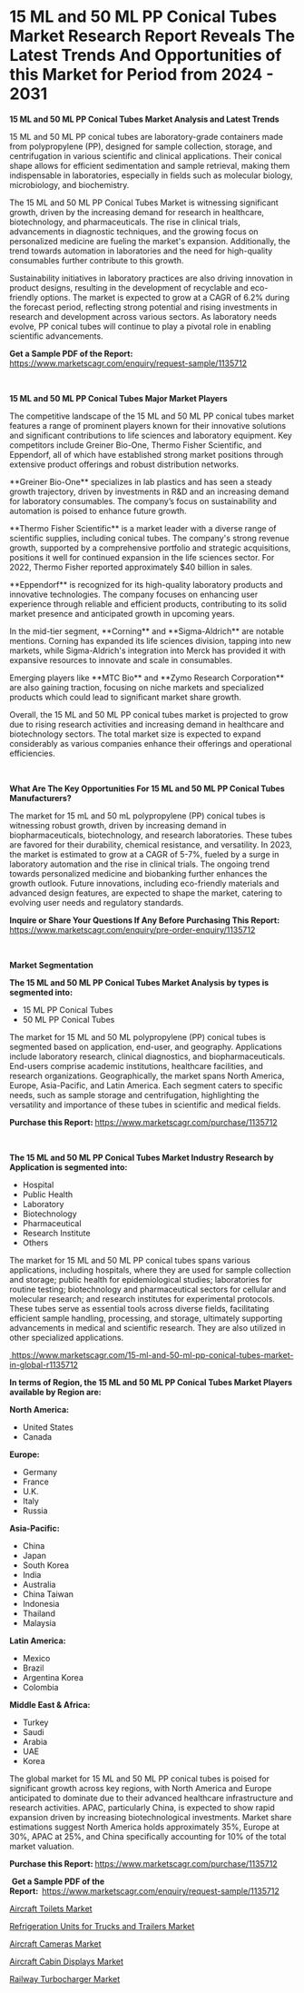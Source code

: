 <p><h1>15 ML and 50 ML PP Conical Tubes Market Research Report Reveals The Latest Trends And Opportunities of this Market for Period from 2024 - 2031</h1></p><p><strong>15 ML and 50 ML PP Conical Tubes Market Analysis and Latest Trends</strong></p>
<p><p>15 ML and 50 ML PP conical tubes are laboratory-grade containers made from polypropylene (PP), designed for sample collection, storage, and centrifugation in various scientific and clinical applications. Their conical shape allows for efficient sedimentation and sample retrieval, making them indispensable in laboratories, especially in fields such as molecular biology, microbiology, and biochemistry.</p><p>The 15 ML and 50 ML PP Conical Tubes Market is witnessing significant growth, driven by the increasing demand for research in healthcare, biotechnology, and pharmaceuticals. The rise in clinical trials, advancements in diagnostic techniques, and the growing focus on personalized medicine are fueling the market's expansion. Additionally, the trend towards automation in laboratories and the need for high-quality consumables further contribute to this growth.</p><p>Sustainability initiatives in laboratory practices are also driving innovation in product designs, resulting in the development of recyclable and eco-friendly options. The market is expected to grow at a CAGR of 6.2% during the forecast period, reflecting strong potential and rising investments in research and development across various sectors. As laboratory needs evolve, PP conical tubes will continue to play a pivotal role in enabling scientific advancements.</p></p>
<p><strong>Get a Sample PDF of the Report:&nbsp;</strong> <a href="https://www.marketscagr.com/enquiry/request-sample/1135712?utm_campaign=1836&utm_medium=2&utm_source=Github&utm_content=ia&utm_term=20122024&utm_id=15-ml-and-50-ml-pp-conical-tubes">https://www.marketscagr.com/enquiry/request-sample/1135712</a></p>
<p>&nbsp;</p>
<p><strong>15 ML and 50 ML PP Conical Tubes Major Market Players</strong></p>
<p><p>The competitive landscape of the 15 ML and 50 ML PP conical tubes market features a range of prominent players known for their innovative solutions and significant contributions to life sciences and laboratory equipment. Key competitors include Greiner Bio-One, Thermo Fisher Scientific, and Eppendorf, all of which have established strong market positions through extensive product offerings and robust distribution networks.</p><p>**Greiner Bio-One** specializes in lab plastics and has seen a steady growth trajectory, driven by investments in R&D and an increasing demand for laboratory consumables. The company’s focus on sustainability and automation is poised to enhance future growth.</p><p>**Thermo Fisher Scientific** is a market leader with a diverse range of scientific supplies, including conical tubes. The company's strong revenue growth, supported by a comprehensive portfolio and strategic acquisitions, positions it well for continued expansion in the life sciences sector. For 2022, Thermo Fisher reported approximately $40 billion in sales.</p><p>**Eppendorf** is recognized for its high-quality laboratory products and innovative technologies. The company focuses on enhancing user experience through reliable and efficient products, contributing to its solid market presence and anticipated growth in upcoming years.</p><p>In the mid-tier segment, **Corning** and **Sigma-Aldrich** are notable mentions. Corning has expanded its life sciences division, tapping into new markets, while Sigma-Aldrich's integration into Merck has provided it with expansive resources to innovate and scale in consumables.</p><p>Emerging players like **MTC Bio** and **Zymo Research Corporation** are also gaining traction, focusing on niche markets and specialized products which could lead to significant market share growth.</p><p>Overall, the 15 ML and 50 ML PP conical tubes market is projected to grow due to rising research activities and increasing demand in healthcare and biotechnology sectors. The total market size is expected to expand considerably as various companies enhance their offerings and operational efficiencies.</p></p>
<p>&nbsp;</p>
<p><strong>What Are The Key Opportunities For 15 ML and 50 ML PP Conical Tubes Manufacturers?</strong></p>
<p><p>The market for 15 mL and 50 mL polypropylene (PP) conical tubes is witnessing robust growth, driven by increasing demand in biopharmaceuticals, biotechnology, and research laboratories. These tubes are favored for their durability, chemical resistance, and versatility. In 2023, the market is estimated to grow at a CAGR of 5-7%, fueled by a surge in laboratory automation and the rise in clinical trials. The ongoing trend towards personalized medicine and biobanking further enhances the growth outlook. Future innovations, including eco-friendly materials and advanced design features, are expected to shape the market, catering to evolving user needs and regulatory standards.</p></p>
<p><strong>Inquire or Share Your Questions If Any Before Purchasing This Report:</strong> <a href="https://www.marketscagr.com/enquiry/pre-order-enquiry/1135712?utm_campaign=1836&utm_medium=2&utm_source=Github&utm_content=ia&utm_term=20122024&utm_id=15-ml-and-50-ml-pp-conical-tubes">https://www.marketscagr.com/enquiry/pre-order-enquiry/1135712</a></p>
<p>&nbsp;</p>
<p><strong>Market Segmentation</strong></p>
<p><strong>The 15 ML and 50 ML PP Conical Tubes Market Analysis by types is segmented into:</strong></p>
<p><ul><li>15 ML PP Conical Tubes</li><li>50 ML PP Conical Tubes</li></ul></p>
<p><p>The market for 15 ML and 50 ML polypropylene (PP) conical tubes is segmented based on application, end-user, and geography. Applications include laboratory research, clinical diagnostics, and biopharmaceuticals. End-users comprise academic institutions, healthcare facilities, and research organizations. Geographically, the market spans North America, Europe, Asia-Pacific, and Latin America. Each segment caters to specific needs, such as sample storage and centrifugation, highlighting the versatility and importance of these tubes in scientific and medical fields.</p></p>
<p><strong>Purchase this Report:&nbsp;</strong><a href="https://www.marketscagr.com/purchase/1135712?utm_campaign=1836&utm_medium=2&utm_source=Github&utm_content=ia&utm_term=20122024&utm_id=15-ml-and-50-ml-pp-conical-tubes">https://www.marketscagr.com/purchase/1135712</a></p>
<p>&nbsp;</p>
<p><strong>The 15 ML and 50 ML PP Conical Tubes Market Industry Research by Application is segmented into:</strong></p>
<p><ul><li>Hospital</li><li>Public Health</li><li>Laboratory</li><li>Biotechnology</li><li>Pharmaceutical</li><li>Research Institute</li><li>Others</li></ul></p>
<p><p>The market for 15 ML and 50 ML PP conical tubes spans various applications, including hospitals, where they are used for sample collection and storage; public health for epidemiological studies; laboratories for routine testing; biotechnology and pharmaceutical sectors for cellular and molecular research; and research institutes for experimental protocols. These tubes serve as essential tools across diverse fields, facilitating efficient sample handling, processing, and storage, ultimately supporting advancements in medical and scientific research. They are also utilized in other specialized applications.</p></p>
<p><a href="https://www.marketscagr.com/15-ml-and-50-ml-pp-conical-tubes-market-in-global-r1135712?utm_campaign=1836&utm_medium=2&utm_source=Github&utm_content=ia&utm_term=20122024&utm_id=15-ml-and-50-ml-pp-conical-tubes">&nbsp;https://www.marketscagr.com/15-ml-and-50-ml-pp-conical-tubes-market-in-global-r1135712</a></p>
<p><strong>In terms of Region, the 15 ML and 50 ML PP Conical Tubes Market Players available by Region are:</strong></p>
<p>
    <p> <strong> North America: </strong>
        <ul>
            <li>United States</li>
            <li>Canada</li>
        </ul>
        </p> 
    <p> <strong> Europe: </strong>
        <ul>
            <li>Germany</li>
            <li>France</li>
            <li>U.K.</li>
            <li>Italy</li>
            <li>Russia</li>
        </ul>
        </p> 
    <p> <strong> Asia-Pacific: </strong>
        <ul>
            <li>China</li>
            <li>Japan</li>
            <li>South Korea</li>
            <li>India</li>
            <li>Australia</li>
            <li>China Taiwan</li>
            <li>Indonesia</li>
            <li>Thailand</li>
            <li>Malaysia</li>
        </ul>
        </p> 
    <p> <strong> Latin America: </strong>
        <ul>
            <li>Mexico</li>
            <li>Brazil</li>
            <li>Argentina Korea</li>
            <li>Colombia</li>
        </ul>
        </p> 
    <p> <strong> Middle East & Africa: </strong>
        <ul>
            <li>Turkey</li>
            <li>Saudi</li>
            <li>Arabia</li>
            <li>UAE</li>
            <li>Korea</li>
        </ul>
    </p>
    </p>
<p><p>The global market for 15 ML and 50 ML PP conical tubes is poised for significant growth across key regions, with North America and Europe anticipated to dominate due to their advanced healthcare infrastructure and research activities. APAC, particularly China, is expected to show rapid expansion driven by increasing biotechnological investments. Market share estimations suggest North America holds approximately 35%, Europe at 30%, APAC at 25%, and China specifically accounting for 10% of the total market valuation.</p></p>
<p><strong>Purchase this Report: </strong><a href="https://www.marketscagr.com/purchase/1135712?utm_campaign=1836&utm_medium=2&utm_source=Github&utm_content=ia&utm_term=20122024&utm_id=15-ml-and-50-ml-pp-conical-tubes">https://www.marketscagr.com/purchase/1135712</a></p>
<p>&nbsp;<strong>Get a Sample PDF of the Report:&nbsp;&nbsp;</strong><a href="https://www.marketscagr.com/enquiry/request-sample/1135712?utm_campaign=1836&utm_medium=2&utm_source=Github&utm_content=ia&utm_term=20122024&utm_id=15-ml-and-50-ml-pp-conical-tubes">https://www.marketscagr.com/enquiry/request-sample/1135712</a></p>
<p><strong></strong></p>
<p><p><a href="https://www.linkedin.com/pulse/market-size-growth-aircraft-toilets-markrt-upcoming-years-2024-nptme?utm_campaign=1836&utm_medium=2&utm_source=Github&utm_content=ia&utm_term=20122024&utm_id=15-ml-and-50-ml-pp-conical-tubes">Aircraft Toilets Market</a></p><p><a href="https://github.com/mabutironaldo/Market-Research-Report-List-6/blob/main/refrigeration-units-for-trucks-and-trailers-market.md?utm_campaign=1836&utm_medium=2&utm_source=Github&utm_content=ia&utm_term=20122024&utm_id=15-ml-and-50-ml-pp-conical-tubes">Refrigeration Units for Trucks and Trailers Market</a></p><p><a href="https://www.linkedin.com/pulse/size-aircraft-cameras-marketindustry-trends-the42-cagr-from-2024-2031-12rbe?utm_campaign=1836&utm_medium=2&utm_source=Github&utm_content=ia&utm_term=20122024&utm_id=15-ml-and-50-ml-pp-conical-tubes">Aircraft Cameras Market</a></p><p><a href="https://www.linkedin.com/pulse/detailed-aircraft-cabin-displays-market-trend-analysis-rfvqe?utm_campaign=1836&utm_medium=2&utm_source=Github&utm_content=ia&utm_term=20122024&utm_id=15-ml-and-50-ml-pp-conical-tubes">Aircraft Cabin Displays Market</a></p><p><a href="https://github.com/rosalinebhakta48/Market-Research-Report-List-1/blob/main/railway-turbocharger-market.md?utm_campaign=1836&utm_medium=2&utm_source=Github&utm_content=ia&utm_term=20122024&utm_id=15-ml-and-50-ml-pp-conical-tubes">Railway Turbocharger Market</a></p></p>